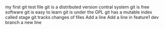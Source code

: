 my first git test file
git is a distributed version contral system
git is free software
git is easy to learn
git is under the GPL
git has a mutable index called stage
git tracks changes of files
Add a line
Add a line in feature1
dev branch
a new line